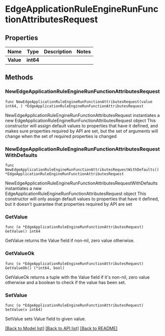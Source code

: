 # EdgeApplicationRuleEngineRunFunctionAttributesRequest

## Properties

Name | Type | Description | Notes
------------ | ------------- | ------------- | -------------
**Value** | **int64** |  | 

## Methods

### NewEdgeApplicationRuleEngineRunFunctionAttributesRequest

`func NewEdgeApplicationRuleEngineRunFunctionAttributesRequest(value int64, ) *EdgeApplicationRuleEngineRunFunctionAttributesRequest`

NewEdgeApplicationRuleEngineRunFunctionAttributesRequest instantiates a new EdgeApplicationRuleEngineRunFunctionAttributesRequest object
This constructor will assign default values to properties that have it defined,
and makes sure properties required by API are set, but the set of arguments
will change when the set of required properties is changed

### NewEdgeApplicationRuleEngineRunFunctionAttributesRequestWithDefaults

`func NewEdgeApplicationRuleEngineRunFunctionAttributesRequestWithDefaults() *EdgeApplicationRuleEngineRunFunctionAttributesRequest`

NewEdgeApplicationRuleEngineRunFunctionAttributesRequestWithDefaults instantiates a new EdgeApplicationRuleEngineRunFunctionAttributesRequest object
This constructor will only assign default values to properties that have it defined,
but it doesn't guarantee that properties required by API are set

### GetValue

`func (o *EdgeApplicationRuleEngineRunFunctionAttributesRequest) GetValue() int64`

GetValue returns the Value field if non-nil, zero value otherwise.

### GetValueOk

`func (o *EdgeApplicationRuleEngineRunFunctionAttributesRequest) GetValueOk() (*int64, bool)`

GetValueOk returns a tuple with the Value field if it's non-nil, zero value otherwise
and a boolean to check if the value has been set.

### SetValue

`func (o *EdgeApplicationRuleEngineRunFunctionAttributesRequest) SetValue(v int64)`

SetValue sets Value field to given value.



[[Back to Model list]](../README.md#documentation-for-models) [[Back to API list]](../README.md#documentation-for-api-endpoints) [[Back to README]](../README.md)


